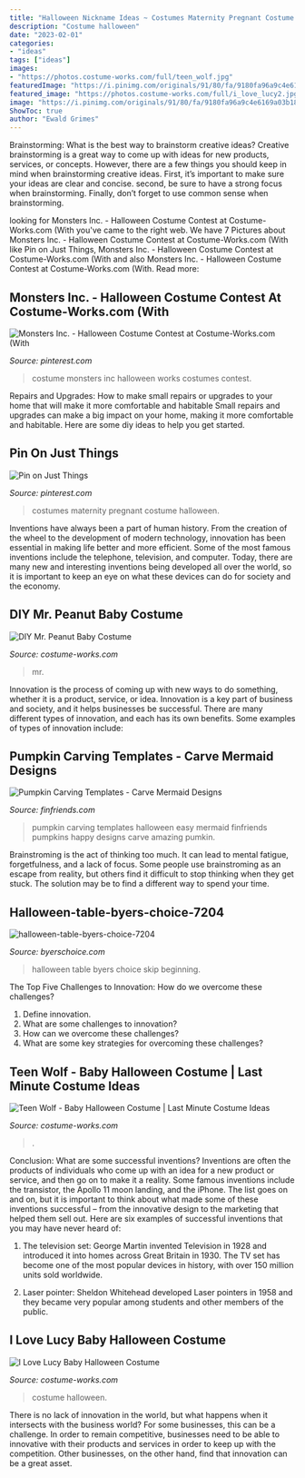```yaml
---
title: "Halloween Nickname Ideas ~ Costumes Maternity Pregnant Costume Halloween"
description: "Costume halloween"
date: "2023-02-01"
categories:
- "ideas"
tags: ["ideas"]
images:
- "https://photos.costume-works.com/full/teen_wolf.jpg"
featuredImage: "https://i.pinimg.com/originals/91/80/fa/9180fa96a9c4e6169a03b18f51ed6206.jpg"
featured_image: "https://photos.costume-works.com/full/i_love_lucy2.jpg"
image: "https://i.pinimg.com/originals/91/80/fa/9180fa96a9c4e6169a03b18f51ed6206.jpg"
ShowToc: true
author: "Ewald Grimes"
---
```



Brainstorming: What is the best way to brainstorm creative ideas?
Creative brainstorming is a great way to come up with ideas for new products, services, or concepts. However, there are a few things you should keep in mind when brainstorming creative ideas. First, it’s important to make sure your ideas are clear and concise. second, be sure to have a strong focus when brainstorming. Finally, don’t forget to use common sense when brainstorming.

	

		
looking for Monsters Inc. - Halloween Costume Contest at Costume-Works.com (With you've came to the right web. We have 7 Pictures about Monsters Inc. - Halloween Costume Contest at Costume-Works.com (With like Pin on Just Things, Monsters Inc. - Halloween Costume Contest at Costume-Works.com (With and also Monsters Inc. - Halloween Costume Contest at Costume-Works.com (With. Read more:
		
    
## Monsters Inc. - Halloween Costume Contest At Costume-Works.com (With

<img loading=lazy src="https://i.pinimg.com/originals/91/80/fa/9180fa96a9c4e6169a03b18f51ed6206.jpg" onerror="this.onerror=null;this.src='https://tse3.mm.bing.net/th?id=OIP.5oobZC6dGwfD2lJP9yFLGAHaJ3&amp;pid=15.1';" alt="Monsters Inc. - Halloween Costume Contest at Costume-Works.com (With">

_Source: pinterest.com_

>costume monsters inc halloween works costumes contest. 

	

Repairs and Upgrades: How to make small repairs or upgrades to your home that will make it more comfortable and habitable
Small repairs and upgrades can make a big impact on your home, making it more comfortable and habitable. Here are some diy ideas to help you get started.

    
## Pin On Just Things

<img loading=lazy src="https://i.pinimg.com/736x/f2/73/a8/f273a8eb3aa33f003c9dd5a0e986e4c3--pregnancy-costumes-maternity-costumes.jpg" onerror="this.onerror=null;this.src='https://tse1.mm.bing.net/th?id=OIP.pdOUa1fTwJ2ngglVDq2YsgHaNK&amp;pid=15.1';" alt="Pin on Just Things">

_Source: pinterest.com_

>costumes maternity pregnant costume halloween. 

	

Inventions have always been a part of human history. From the creation of the wheel to the development of modern technology, innovation has been essential in making life better and more efficient. Some of the most famous inventions include the telephone, television, and computer. Today, there are many new and interesting inventions being developed all over the world, so it is important to keep an eye on what these devices can do for society and the economy.

    
## DIY Mr. Peanut Baby Costume

<img loading=lazy src="https://photos.costume-works.com/full/mr_peanut_baby.jpg" onerror="this.onerror=null;this.src='https://tse1.mm.bing.net/th?id=OIP.TEd-0EphfnrXYA1yFkjeLwHaJ3&amp;pid=15.1';" alt="DIY Mr. Peanut Baby Costume">

_Source: costume-works.com_

>mr. 

	

Innovation is the process of coming up with new ways to do something, whether it is a product, service, or idea. Innovation is a key part of business and society, and it helps businesses be successful. There are many different types of innovation, and each has its own benefits. Some examples of types of innovation include:

    
## Pumpkin Carving Templates - Carve Mermaid Designs

<img loading=lazy src="https://www.finfriends.com/wp-content/uploads/2015/10/IMG_5153.jpg" onerror="this.onerror=null;this.src='https://tse4.mm.bing.net/th?id=OIP.uy1mBeFDV3AoRMTrYupX8gHaJ4&amp;pid=15.1';" alt="Pumpkin Carving Templates - Carve Mermaid Designs">

_Source: finfriends.com_

>pumpkin carving templates halloween easy mermaid finfriends pumpkins happy designs carve amazing pumkin. 

	

Brainstroming is the act of thinking too much. It can lead to mental fatigue, forgetfulness, and a lack of focus. Some people use brainstroming as an escape from reality, but others find it difficult to stop thinking when they get stuck. The solution may be to find a different way to spend your time.

    
## Halloween-table-byers-choice-7204

<img loading=lazy src="https://www.byerschoice.com/media/catalog/product/cache/2fa85adcee6fccd36f8a56d2f8bc1246/7/2/7204_1.jpg" onerror="this.onerror=null;this.src='https://tse2.mm.bing.net/th?id=OIP.Fl8XAsG68BfyBPvsVo-HWAHaKS&amp;pid=15.1';" alt="halloween-table-byers-choice-7204">

_Source: byerschoice.com_

>halloween table byers choice skip beginning. 

	

The Top Five Challenges to Innovation: How do we overcome these challenges?
1. Define innovation.
2. What are some challenges to innovation? 
3. How can we overcome these challenges? 
4. What are some key strategies for overcoming these challenges?

    
## Teen Wolf - Baby Halloween Costume | Last Minute Costume Ideas

<img loading=lazy src="https://photos.costume-works.com/full/teen_wolf.jpg" onerror="this.onerror=null;this.src='https://tse1.mm.bing.net/th?id=OIP.D8R-4Ba3XvxhhYNzbA6L7gHaOX&amp;pid=15.1';" alt="Teen Wolf - Baby Halloween Costume | Last Minute Costume Ideas">

_Source: costume-works.com_

>. 

	

Conclusion: What are some successful inventions?
Inventions are often the products of individuals who come up with an idea for a new product or service, and then go on to make it a reality. Some famous inventions include the transistor, the Apollo 11 moon landing, and the iPhone. The list goes on and on, but it is important to think about what made some of these inventions successful – from the innovative design to the marketing that helped them sell out. Here are six examples of successful inventions that you may have never heard of:
1. The television set: George Martin invented Television in 1928 and introduced it into homes across Great Britain in 1930. The TV set has become one of the most popular devices in history, with over 150 million units sold worldwide.

2. Laser pointer: Sheldon Whitehead developed Laser pointers in 1958 and they became very popular among students and other members of the public.

    
## I Love Lucy Baby Halloween Costume

<img loading=lazy src="https://photos.costume-works.com/full/i_love_lucy2.jpg" onerror="this.onerror=null;this.src='https://tse3.mm.bing.net/th?id=OIP.5lvWg2OZtnkr6W9KXtBbcAHaLK&amp;pid=15.1';" alt="I Love Lucy Baby Halloween Costume">

_Source: costume-works.com_

>costume halloween. 

	

There is no lack of innovation in the world, but what happens when it intersects with the business world? For some businesses, this can be a challenge. In order to remain competitive, businesses need to be able to innovative with their products and services in order to keep up with the competition. Other businesses, on the other hand, find that innovation can be a great asset.


